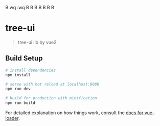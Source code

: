 B:wq
:wq
B
B
B
B
B
B
B
# tree-ui

> tree-ui lib by vue2

## Build Setup

``` bash
# install dependencies
npm install

# serve with hot reload at localhost:8080
npm run dev

# build for production with minification
npm run build
```

For detailed explanation on how things work, consult the [docs for vue-loader](http://vuejs.github.io/vue-loader).
